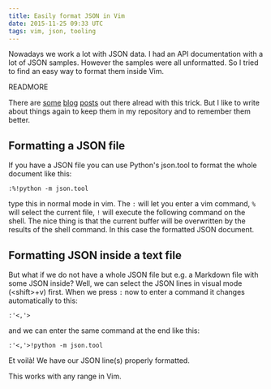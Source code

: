 ```yaml
---
title: Easily format JSON in Vim
date: 2015-11-25 09:33 UTC
tags: vim, json, tooling
---
```


Nowadays we work a lot with JSON data. I had an API documentation with a lot of JSON samples. However the samples were all unformatted. So I tried to find an easy way to format them inside Vim.

READMORE

There are [some][1] [blog][2] [posts][3] out there alread with this trick. But I like to write about things again to keep them in my repository and to remember them better.

## Formatting a JSON file

If you have a JSON file you can use Python's json.tool to format the whole document like this:

```vim
:%!python -m json.tool
```

type this in normal mode in vim. The `:` will let you enter a vim command, `%` will select the current file, `!` will execute the following command on the shell.
The nice thing is that the current buffer will be overwritten by the results of the shell command. In this case the formatted JSON document.

## Formatting JSON inside a text file

But what if we do not have a whole JSON file but e.g. a Markdown file with some JSON inside? Well, we can select the JSON lines in visual mode (&lt;shift&gt;+v) first.
When we press `:` now to enter a command it changes automatically to this:

```vim
:'<,'>
```

and we can enter the same command at the end like this:

```vim
:'<,'>!python -m json.tool
```

Et voilà! We have our JSON line(s) properly formatted.

This works with any range in Vim.

[1]: https://coderwall.com/p/faceag/format-json-in-vim
[2]: http://blog.realnitro.be/2010/12/20/format-json-in-vim-using-pythons-jsontool-module/
[3]: https://pascalprecht.github.io/2014/07/10/pretty-print-json-in-vim/


